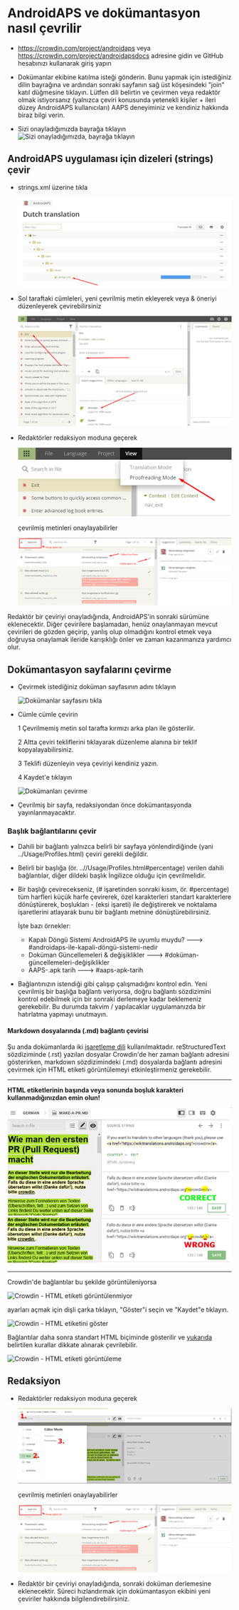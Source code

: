 # AndroidAPS ve dokümantasyon nasıl çevrilir

* <https://crowdin.com/project/androidaps> veya <https://crowdin.com/project/androidapsdocs> adresine gidin ve GitHub hesabınızı kullanarak giriş yapın

* Dokümanlar ekibine katılma isteği gönderin. Bunu yapmak için istediğiniz dilin bayrağına ve ardından sonraki sayfanın sağ üst köşesindeki "join" katıl düğmesine tıklayın. Lütfen dili belirtin ve çevirmen veya redaktör olmak istiyorsanız (yalnızca çeviri konusunda yetenekli kişiler + ileri düzey AndroidAPS kullanıcıları) AAPS deneyiminiz ve kendiniz hakkında biraz bilgi verin.

* Sizi onayladığımızda bayrağa tıklayın ![Sizi onayladığımızda, bayrağa tıklayın](./images/translation_flags2019.png)

## AndroidAPS uygulaması için dizeleri (strings) çevir

* strings.xml üzerine tıkla
    
    ![strings.xml üzerine tıkla](./images/translations-click-strings.png)

* Sol taraftaki cümleleri, yeni çevrilmiş metin ekleyerek veya & öneriyi düzenleyerek çevirebilirsiniz
    
    ![Uygulamayı çevirme](./images/translations-translate.png)

* Redaktörler redaksiyon moduna geçerek
    
    ![Uygulama redaksiyon modu](./images/translations-proofreading-mode.png)
    
    çevrilmiş metinleri onaylayabilirler
    
    ![metni onayla](./images/translations-proofreading.png)

Redaktör bir çeviriyi onayladığında, AndroidAPS'in sonraki sürümüne eklenecektir. Diğer çevirilere başlamadan, henüz onaylanmayan mevcut çevirileri de gözden geçirip, yanlış olup olmadığını kontrol etmek veya doğruysa onaylamak ileride karışıklığı önler ve zaman kazanmanıza yardımcı olur.

## Dokümantasyon sayfalarını çevirme

* Çevirmek istediğiniz doküman sayfasının adını tıklayın
    
    ![Dokümanlar sayfasını tıkla](./images/translation_WikiPage.png)

* Cümle cümle çevirin
    
    1 Çevrilmemiş metin sol tarafta kırmızı arka plan ile gösterilir.
    
    2 Altta çeviri tekliflerini tıklayarak düzenleme alanına bir teklif kopyalayabilirsiniz.
    
    3 Teklifi düzenleyin veya çeviriyi kendiniz yazın.
    
    4 Kaydet'e tıklayın
    
    ![Dokümanları çevirme](./images/translation_WikiTranslate.png)

* Çevrilmiş bir sayfa, redaksiyondan önce dokümantasyonda yayınlanmayacaktır.

### Başlık bağlantılarını çevir

* Dahili bir bağlantı yalnızca belirli bir sayfaya yönlendirdiğinde (yani ../Usage/Profiles.html) çeviri gerekli değildir.
* Belirli bir başlığa (ör. ..//Usage/Profiles.html#percentage) verilen dahili bağlantılar, diğer dildeki başlık İngilizce olduğu için çevrilmelidir.
* Bir başlığı çevirecekseniz, (# işaretinden sonraki kısım, ör. #percentage) tüm harfleri küçük harfe çevirerek, özel karakterleri standart karakterlere dönüştürerek, boşlukları - (eksi işareti) ile değiştirerek ve noktalama işaretlerini atlayarak bunu bir bağlantı metnine dönüştürebilirsiniz.
    
    İşte bazı örnekler:
    
    * Kapalı Döngü Sistemi AndroidAPS ile uyumlu muydu? \---> #androidaps-ile-kapali-döngü-sistemi-nedir
    * Doküman Güncellemeleri & değişiklikler \---> #doküman-güncellemeleri-değişiklikler
    * AAPS-.apk tarih \---> #aaps-apk-tarih

* Bağlantınızın istendiği gibi çalışıp çalışmadığını kontrol edin. Yeni çevrilmiş bir başlığa bağlantı veriyorsa, doğru bağlantı sözdizimini kontrol edebilmek için bir sonraki derlemeye kadar beklemeniz gerekebilir. Bu durumda takvim / yapılacaklar uygulamanızda bir hatırlatma yapmayı unutmayın.

#### Markdown dosyalarında (.md) bağlantı çevirisi

Şu anda dokümanlarda iki [işaretleme dili](./make-a-PR#code-syntax) kullanılmaktadır. reStructuredText sözdiziminde (.rst) yazılan dosyalar Crowdin'de her zaman bağlantı adresini gösterirken, markdown sözdizimindeki (.md) dosyalarda bağlantı adresini çevirmek için HTML etiketi görüntülemeyi etkinleştirmeniz gerekebilir.

* * *

**HTML etiketlerinin başında veya sonunda boşluk karakteri kullanmadığınızdan emin olun!**

![Crowdin - Boşluk karakteri olmayan HTML etiketi](./images/Crowdin_HTMLtag.png)

* * *

Crowdin'de bağlantılar bu şekilde görüntüleniyorsa

![Crowdin - HTML etiketi görüntülenmiyor](./images/CrowdinShowURL1.png)

ayarları açmak için dişli çarka tıklayın, "Göster"i seçin ve "Kaydet"e tıklayın.

![Crowdin - HTML etiketini göster](./images/CrowdinShowURL2.png)

Bağlantılar daha sonra standart HTML biçiminde gösterilir ve [yukarıda](./translations#translate-headline-links) belirtilen kurallar dikkate alınarak çevrilebilir.

![Crowdin - HTML etiketi görüntüleme](./images/CrowdinShowURL3.png)

## Redaksiyon

* Redaktörler redaksiyon moduna geçerek
    
    ![Doküman redaksiyon modu](./images/translation_WikiProofreading.png)
    
    çevrilmiş metinleri onaylayabilirler
    
    ![metni onayla](./images/translations-proofreading.png)

* Redaktör bir çeviriyi onayladığında, sonraki doküman derlemesine eklenecektir. Süreci hızlandırmak için dokümantasyon ekibini yeni çeviriler hakkında bilgilendirebilirsiniz.